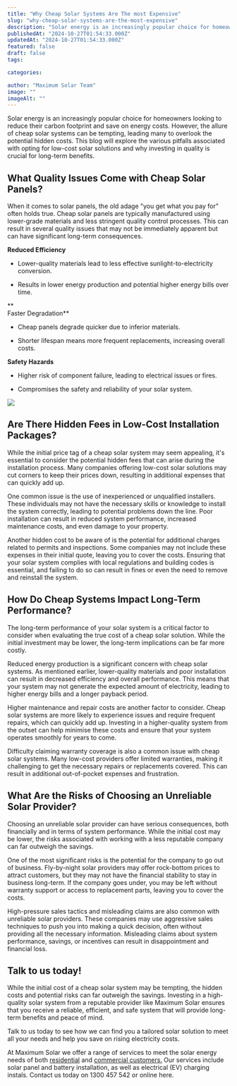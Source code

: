 ```yaml
---
title: "Why Cheap Solar Systems Are The most Expensive"
slug: "why-cheap-solar-systems-are-the-most-expensive"
description: "Solar energy is an increasingly popular choice for homeowners looking to reduce their carbon footprint and save on energy costs. However, the allure of cheap so"
publishedAt: "2024-10-27T01:54:33.000Z"
updatedAt: "2024-10-27T01:54:33.000Z"
featured: false
draft: false
tags:

categories:

author: "Maximum Solar Team"
image: ""
imageAlt: ""
---
```


Solar energy is an increasingly popular choice for homeowners looking to reduce their carbon footprint and save on energy costs. However, the allure of cheap solar systems can be tempting, leading many to overlook the potential hidden costs. This blog will explore the various pitfalls associated with opting for low-cost solar solutions and why investing in quality is crucial for long-term benefits.

## What Quality Issues Come with Cheap Solar Panels?

When it comes to solar panels, the old adage "you get what you pay for" often holds true. Cheap solar panels are typically manufactured using lower-grade materials and less stringent quality control processes. This can result in several quality issues that may not be immediately apparent but can have significant long-term consequences.

**Reduced Efficiency**

*   Lower-quality materials lead to less effective sunlight-to-electricity conversion.
    
*   Results in lower energy production and potential higher energy bills over time.
    

**  
Faster Degradation**

*   Cheap panels degrade quicker due to inferior materials.
    
*   Shorter lifespan means more frequent replacements, increasing overall costs.
    

  
**Safety Hazards**

*   Higher risk of component failure, leading to electrical issues or fires.
    
*   Compromises the safety and reliability of your solar system.
    

![](/images/blog/image-9.jpg)

## Are There Hidden Fees in Low-Cost Installation Packages?

While the initial price tag of a cheap solar system may seem appealing, it's essential to consider the potential hidden fees that can arise during the installation process. Many companies offering low-cost solar solutions may cut corners to keep their prices down, resulting in additional expenses that can quickly add up.

One common issue is the use of inexperienced or unqualified installers. These individuals may not have the necessary skills or knowledge to install the system correctly, leading to potential problems down the line. Poor installation can result in reduced system performance, increased maintenance costs, and even damage to your property.  
  
Another hidden cost to be aware of is the potential for additional charges related to permits and inspections. Some companies may not include these expenses in their initial quote, leaving you to cover the costs. Ensuring that your solar system complies with local regulations and building codes is essential, and failing to do so can result in fines or even the need to remove and reinstall the system.

## How Do Cheap Systems Impact Long-Term Performance?

The long-term performance of your solar system is a critical factor to consider when evaluating the true cost of a cheap solar solution. While the initial investment may be lower, the long-term implications can be far more costly.

Reduced energy production is a significant concern with cheap solar systems. As mentioned earlier, lower-quality materials and poor installation can result in decreased efficiency and overall performance. This means that your system may not generate the expected amount of electricity, leading to higher energy bills and a longer payback period.

Higher maintenance and repair costs are another factor to consider. Cheap solar systems are more likely to experience issues and require frequent repairs, which can quickly add up. Investing in a higher-quality system from the outset can help minimise these costs and ensure that your system operates smoothly for years to come.

Difficulty claiming warranty coverage is also a common issue with cheap solar systems. Many low-cost providers offer limited warranties, making it challenging to get the necessary repairs or replacements covered. This can result in additional out-of-pocket expenses and frustration.

## What Are the Risks of Choosing an Unreliable Solar Provider?

Choosing an unreliable solar provider can have serious consequences, both financially and in terms of system performance. While the initial cost may be lower, the risks associated with working with a less reputable company can far outweigh the savings.

One of the most significant risks is the potential for the company to go out of business. Fly-by-night solar providers may offer rock-bottom prices to attract customers, but they may not have the financial stability to stay in business long-term. If the company goes under, you may be left without warranty support or access to replacement parts, leaving you to cover the costs.

High-pressure sales tactics and misleading claims are also common with unreliable solar providers. These companies may use aggressive sales techniques to push you into making a quick decision, often without providing all the necessary information. Misleading claims about system performance, savings, or incentives can result in disappointment and financial loss.

## Talk to us today!

While the initial cost of a cheap solar system may be tempting, the hidden costs and potential risks can far outweigh the savings. Investing in a high-quality solar system from a reputable provider like Maximum Solar ensures that you receive a reliable, efficient, and safe system that will provide long-term benefits and peace of mind.

Talk to us today to see how we can find you a tailored solar solution to meet all your needs and help you save on rising electricity costs.

At Maximum Solar we offer a range of services to meet the solar energy needs of both [residential](https://www.maximumsolar.com.au/residential-solar) and [commercial customers.](https://www.maximumsolar.com.au/commercial-solar) Our services include solar panel and battery installation, as well as electrical (EV) charging instals. Contact us today on 1300 457 542 or online here.
